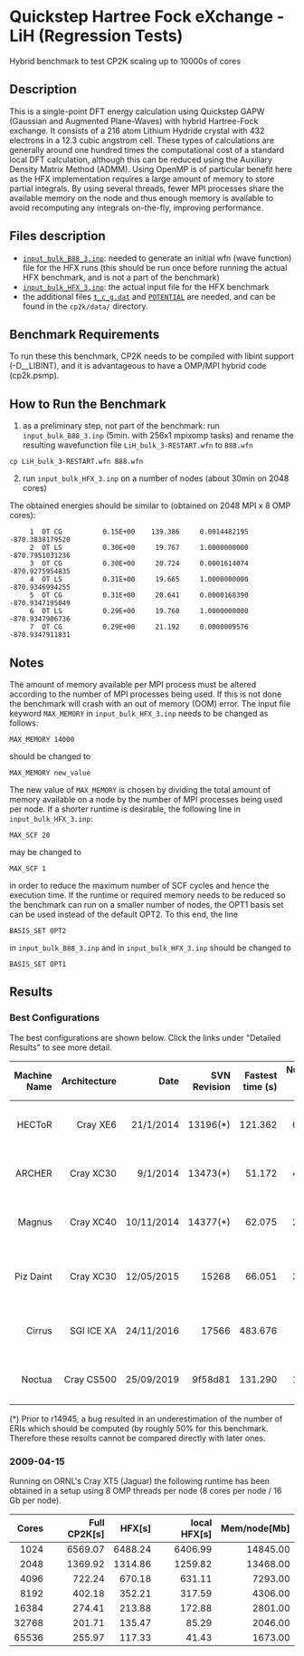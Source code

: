 # Quickstep Hartree Fock eXchange - LiH (Regression Tests)

Hybrid benchmark to test CP2K scaling up to 10000s of cores

## Description

This is a single-point DFT energy calculation using Quickstep GAPW (Gaussian and Augmented Plane-Waves) with hybrid Hartree-Fock exchange. It consists of a 216 atom Lithium Hydride crystal with 432 electrons in a 12.3 cubic angstrom cell. These types of calculations are generally around one hundred times the computational cost of a standard local DFT calculation, although this can be reduced using the Auxiliary Density Matrix Method (ADMM). Using OpenMP is of particular benefit here as the HFX implementation requires a large amount of memory to store partial integrals. By using several threads, fewer MPI processes share the available memory on the node and thus enough memory is available to avoid recomputing any integrals on-the-fly, improving performance.

## Files description

- [`input_bulk_B88_3.inp`](input_bulk_B88_3.inp): needed to generate an initial wfn (wave function) file for the HFX runs (this should be run once before running the actual HFX benchmark, and is not a part of the benchmark)
- [`input_bulk_HFX_3.inp`](input_bulk_HFX_3.inp): the actual input file for the HFX benchmark
- the additional files [`t_c_g.dat`](../../data/t_c_g.dat) and [`POTENTIAL`](../../data/POTENTIAL) are needed, and can be found in the `cp2k/data/` directory.

## Benchmark Requirements

To run these this benchmark, CP2K needs to be compiled with libint support (-D__LIBINT), and it is advantageous to have a OMP/MPI hybrid code (cp2k.psmp). 

## How to Run the Benchmark

1) as a preliminary step, not part of the benchmark: run `input_bulk_B88_3.inp` (5min. with 256x1 mpixomp tasks) and rename the resulting wavefunction file `LiH_bulk_3-RESTART.wfn` to `B88.wfn`

```
cp LiH_bulk_3-RESTART.wfn B88.wfn
```

2) run `input_bulk_HFX_3.inp` on a number of nodes (about 30min on 2048 cores)

The obtained energies should be similar to (obtained on 2048 MPI x 8 OMP cores):

```
     1  OT CG          0.15E+00    139.386     0.0014482195     -870.3838179520
     2  OT LS          0.30E+00     19.767     1.0000000000     -870.7951031236
     3  OT CG          0.30E+00     20.724     0.0001614074     -870.9275954835
     4  OT LS          0.31E+00     19.665     1.0000000000     -870.9346994255
     5  OT CG          0.31E+00     20.641     0.0000168390     -870.9347195049
     6  OT LS          0.29E+00     19.760     1.0000000000     -870.9347906736
     7  OT CG          0.29E+00     21.192     0.0000009576     -870.9347911831
```

## Notes

The amount of memory available per MPI process must be altered according to the number of MPI processes being used. If this is not done the benchmark will crash with an out of memory (OOM) error. The input file keyword `MAX_MEMORY` in `input_bulk_HFX_3.inp` needs to be changed as follows:

```
MAX_MEMORY 14000
```

should be changed to

```
MAX_MEMORY new_value
```

The new value of `MAX_MEMORY` is chosen by dividing the total amount of memory available on a node by the number of MPI processes being used per node.
If a shorter runtime is desirable, the following line in `input_bulk_HFX_3.inp`:

```
MAX_SCF 20
```

may be changed to

```
MAX_SCF 1
```

in order to reduce the maximum number of SCF cycles and hence the execution time.
If the runtime or required memory needs to be reduced so the benchmark can run on a smaller number of nodes, the OPT1 basis set can be used instead of the default OPT2. To this end, the line

```
BASIS_SET OPT2
```

in `input_bulk_B88_3.inp` and in `input_bulk_HFX_3.inp` should be changed to

```
BASIS_SET OPT1
```

## Results

### Best Configurations

The best configurations are shown below. Click the links under "Detailed Results" to see more detail.

| Machine Name | Architecture | Date       | SVN Revision | Fastest time (s) | Number of cores | Number of threads                  | Detailed results |
| ------------:| ------------:| ----------:| ------------:| ----------------:| ---------------:| ----------------------------------:| ----------------:|
| HECToR       | Cray XE6     | 21/1/2014  | 13196(*)     | 121.362          | 65536           | 8 OMP threads per MPI task	        | [hector-lih-hfx](https://www.cp2k.org/performance:hector-lih-hfx) |
| ARCHER	   | Cray XC30	  | 9/1/2014   | 13473(*)	  | 51.172	         | 49152           | 6 OMP threads per MPI task	        | [archer-lih-hfx](https://www.cp2k.org/performance:archer-lih-hfx) |
| Magnus	   | Cray XC40	  | 10/11/2014 | 14377(*)	  | 62.075	         | 24576           | 4 OMP threads per MPI task	        | [magnus-lih-hfx](https://www.cp2k.org/performance:magnus-lih-hfx) |
| Piz Daint	   | Cray XC30	  | 12/05/2015 | 15268        | 66.051	         | 32768           | 4 OMP threads per MPI task, no GPU	| [piz-daint-lih-hfx](https://www.cp2k.org/performance:piz-daint-lih-hfx) |
| Cirrus	   | SGI ICE XA	  | 24/11/2016 | 17566	      | 483.676	         | 2016            | 6 OMP threads per MPI task	        | [cirrus-lih-hfx](https://www.cp2k.org/performance:cirrus-lih-hfx) |
| Noctua	   | Cray CS500	  | 25/09/2019 | 9f58d81      | 131.290	         | 10240           | 4 OMP thread per MPI task	        | [noctua-lih-hfx](https://www.cp2k.org/performance:noctua-lih-hfx) |

(*) Prior to r14945, a bug resulted in an underestimation of the number of ERIs which should be computed (by roughly 50% for this benchmark. Therefore these results cannot be compared directly with later ones.

### 2009-04-15

Running on ORNL's Cray XT5 (Jaguar) the following runtime has been obtained in a setup using 8 OMP threads per node (8 cores per node / 16 Gb per node).

| Cores | Full CP2K[s] | HFX[s]  | local HFX[s] | Mem/node[Mb] |
| -----:| ------------:| -------:| ------------:| ------------:|
|  1024 |      6569.07 | 6488.24 |      6406.99 |     14845.00 |
|  2048 |      1369.92 | 1314.86 |      1259.82 |     13468.00 |
|  4096 |       722.24 |  670.18 |       631.11 |      7293.00 |
|  8192 |       402.18 |  352.21 |       317.59 |      4306.00 |
| 16384 |       274.41 |  213.88 |       172.88 |      2801.00 |
| 32768 |       201.71 |  135.47 |        85.29 |      2046.00 |
| 65536 |       255.97 |  117.33 |        41.43 |      1673.00 |
